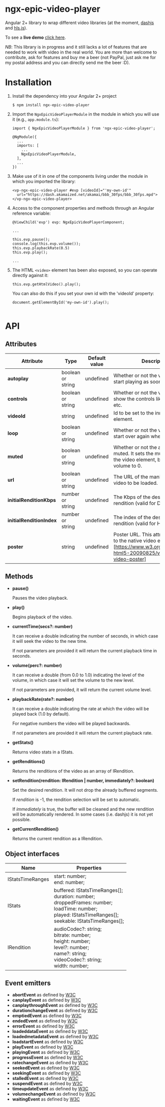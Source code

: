 # ngx-epic-video-player

Angular 2+ library to wrap different video libraries (at the moment, [dashjs](https://github.com/Dash-Industry-Forum/dash.js) and [hls.js](https://github.com/video-dev/hls.js)).

To see a **live demo** [click here](https://ngx-epic-video-player-demo.herokuapp.com/).

*NB*: This library is in progress and it still lacks a lot of features that are needed to work with video in the real world. You are more than welcome to contribute, ask for features and buy me a beer (not PayPal, just ask me for my postal address and you can directly send me the beer :D).

# Installation

1. Install the dependency into your Angular 2+ project
    ```
    $ npm install ngx-epic-video-player
    ```

2. Import the ```NgxEpicVideoPlayerModule``` in the module in which you will use it (e.g., ```app.module.ts```):
    ```
    import { NgxEpicVideoPlayerModule } from 'ngx-epic-video-player';
    
    @NgModule({
      ...
      imports: [
        ...
        NgxEpicVideoPlayerModule,
      ],
      ...
    })
    ```

3. Make use of it in one of the components living under the module in which you imported the library:

    ```
    <vp-ngx-epic-video-player #evp [videoId]="'my-own-id'"
      url="https://dash.akamaized.net/akamai/bbb_30fps/bbb_30fps.mpd">
    </vp-ngx-epic-video-player>
    ```

4. Access to the component properties and methods through an Angular reference variable:

    ```
    @ViewChild('evp') evp: NgxEpicVideoPlayerComponent;
    
    ...

    this.evp.pause();
    console.log(this.evp.volume());
    this.evp.playbackRate(0.5)
    this.evp.play();
    
    ...
    ```
    
 5. The HTML ```<video>``` element has been also exposed, so you can operate directly against it:
 
    ```
    this.evp.getHtmlVideo().play();
    
    ```
    
    You can also do this if you set your own id with the 'videoId' property:
    ```
    document.getElementById('my-own-id').play();
        
    ```

# API

## Attributes

| Attribute                 | Type              | Default value | Description                                                                                                                                           |
|---------------------------|-------------------|---------------|-------------------------------------------------------------------------------------------------------------------------------------------------------|
| **autoplay**              | boolean or string | undefined     | Whether or not the video should start playing as soon as it is loaded.                                                                                |
| **controls**              | boolean or string | undefined     | Whether or not the video should show the controls like play, pause, etc.                                                                              |
| **videoId**               | string            | undefined     | Id to be set to the inner HTML video element.                                                                                                         |
| **loop**                  | boolean or string | undefined     | Whether or not the video should start over again when finished.                                                                                       |
| **muted**                 | boolean or string | undefined     | Whether or not the audio should be muted. It sets the muted property to the video element, but also set the volume to 0.                              |
| **url**                   | boolean or string | undefined     | The URL of the manifest for the video to be loaded.                                                                                                   |
| **initialRenditionKbps**  | number or string  | undefined     | The Kbps of the desired initial rendition (valid for Dash)                                                                                            |
| **initialRenditionIndex** | number or string  | undefined     | The index of the desired initial rendition (valid for Hls)                                                                                            |
| **poster**                | string            | undefined     | Poster URL. This attribute will be set to the native video element (W3C)[https://www.w3.org/TR/2009/WD-html5-20090825/video.html#attr-video-poster]   |

## Methods

- **pause()**

  Pauses the video playback.

- **play()**
  
  Begins playback of the video.

- **currentTime(secs?: number)**

  It can receive a double indicating the number of seconds, in which case it will seek the video to the new time.
    
  If not parameters are provided it will return the current playback time in seconds.

- **volume(perc?: number)**

  It can receive a double (from 0.0 to 1.0) indicating the level of the volume, in which case it will set the volume to the new level.
    
  If not parameters are provided, it will return the current volume level.

- **playbackRate(rate?: number)**

  It can receive a double indicating the rate at which the video will be played back (1.0 by default).
    
  For negative numbers the video will be played backwards.
   
  If not parameters are provided it will return the current playback rate.
  
- **getStats()**

  Returns video stats in a IStats.
  
- **getRenditions()**
  
  Returns the renditions of the video as an array of IRendition.

- **setRendition(rendition: IRendition | number, immediately?: boolean)**

  Set the desired rendition. It will not drop the already buffered segments.
  
  If *rendition* is -1, the rendition selection will be set to automatic.
  
  If *immediately* is true, the buffer will be cleaned and the new rendition will be automatically rendered. In some cases (i.e. dashjs) it is not yet possible.

- **getCurrentRendition()**

  Returns the current rendition as a IRendition.
  
## Object interfaces

| Name              | Properties                                                                                                                                                        |
|-------------------|-------------------------------------------------------------------------------------------------------------------------------------------------------------------|
| IStatsTimeRanges  | start: number;<br>end: number;                                                                                                                                    |
| IStats            | buffered: IStatsTimeRanges[];<br>duration: number;<br>droppedFrames: number;<br>loadTime: number;<br>played: IStatsTimeRanges[];<br>seekable: IStatsTimeRanges[]; |
| IRendition        | audioCodec?: string;<br>bitrate: number;<br>height: number;<br>level?: number;<br>name?: string;<br>videoCodec?: string;<br>width: number;                        |


## Event emitters

- **abortEvent** as defined by [W3C](https://www.w3.org/TR/2011/WD-html5-20110113/video.html#mediaevents)
- **canplayEvent** as defined by [W3C](https://www.w3.org/TR/2011/WD-html5-20110113/video.html#mediaevents)
- **canplaythroughEvent** as defined by [W3C](https://www.w3.org/TR/2011/WD-html5-20110113/video.html#mediaevents)
- **durationchangeEvent** as defined by [W3C](https://www.w3.org/TR/2011/WD-html5-20110113/video.html#mediaevents)
- **emptiedEvent** as defined by [W3C](https://www.w3.org/TR/2011/WD-html5-20110113/video.html#mediaevents)
- **endedEvent** as defined by [W3C](https://www.w3.org/TR/2011/WD-html5-20110113/video.html#mediaevents)
- **errorEvent** as defined by [W3C](https://www.w3.org/TR/2011/WD-html5-20110113/video.html#mediaevents)
- **loadeddataEvent** as defined by [W3C](https://www.w3.org/TR/2011/WD-html5-20110113/video.html#mediaevents)
- **loadedmetadataEvent** as defined by [W3C](https://www.w3.org/TR/2011/WD-html5-20110113/video.html#mediaevents)
- **loadstartEvent** as defined by [W3C](https://www.w3.org/TR/2011/WD-html5-20110113/video.html#mediaevents)
- **playEvent** as defined by [W3C](https://www.w3.org/TR/2011/WD-html5-20110113/video.html#mediaevents)
- **playingEvent** as defined by [W3C](https://www.w3.org/TR/2011/WD-html5-20110113/video.html#mediaevents)
- **progressEvent** as defined by [W3C](https://www.w3.org/TR/2011/WD-html5-20110113/video.html#mediaevents)
- **ratechangeEvent** as defined by [W3C](https://www.w3.org/TR/2011/WD-html5-20110113/video.html#mediaevents)
- **seekedEvent** as defined by [W3C](https://www.w3.org/TR/2011/WD-html5-20110113/video.html#mediaevents)
- **seekingEvent** as defined by [W3C](https://www.w3.org/TR/2011/WD-html5-20110113/video.html#mediaevents)
- **stalledEvent** as defined by [W3C](https://www.w3.org/TR/2011/WD-html5-20110113/video.html#mediaevents)
- **suspendEvent** as defined by [W3C](https://www.w3.org/TR/2011/WD-html5-20110113/video.html#mediaevents)
- **timeupdateEvent** as defined by [W3C](https://www.w3.org/TR/2011/WD-html5-20110113/video.html#mediaevents)
- **volumechangeEvent** as defined by [W3C](https://www.w3.org/TR/2011/WD-html5-20110113/video.html#mediaevents)
- **waitingEvent** as defined by [W3C](https://www.w3.org/TR/2011/WD-html5-20110113/video.html#mediaevents)

